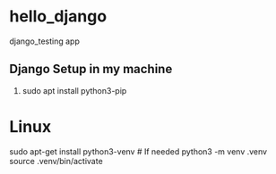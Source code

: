 # hello_django
django_testing app

Django Setup in my machine
--------------------------
1. sudo apt install python3-pip

# Linux
sudo apt-get install python3-venv    # If needed
python3 -m venv .venv
source .venv/bin/activate